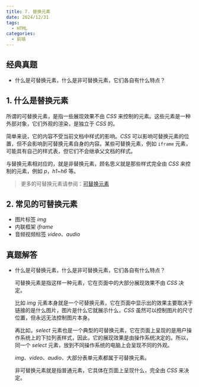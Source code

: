 ```yaml
---
title: 7. 替换元素
date: 2024/12/31
tags:
  - HTML
categories:
  - 前端
---
```


## 经典真题

- 什么是可替换元素，什么是非可替换元素，它们各自有什么特点？

## 1. 什么是替换元素

所谓的可替换元素，是指一些展现效果不由 _CSS_ 来控制的元素。这些元素是一种外部对象，它们外观的渲染，是独立于 _CSS_ 的。

简单来说，它的内容不受当前文档中样式的影响。_CSS_ 可以影响可替换元素的位置，但不会影响到可替换元素自身的内容。某些可替换元素，例如 `iframe` 元素，可能具有自己的样式表，但它们不会继承父文档的样式。

与替换元素相对应的，就是非替换元素，顾名思义就是那些样式完全由 _CSS_ 来控制的元素，例如 _p_，_h1~h6_ 等。

> 更多的可替换元素请参阅：[可替换元素](https://developer.mozilla.org/zh-CN/docs/Web/CSS/Replaced_element)

## 2. 常见的可替换元素

- 图片标签 _img_
- 内联框架 _iframe_
- 音频视频标签 _video_、_audio_

## 真题解答

- 什么是可替换元素，什么是非可替换元素，它们各自有什么特点？

  可替换元素是指这样一种元素，它在页面中的大部分展现效果不由 _CSS_ 决定。

  比如 _img_ 元素本身就是一个可替换元素，它在页面中显示出的效果主要取决于链接的是什么图片，图片是什么它就展示什么，_CSS_ 虽然可以控制图片的尺寸位置，但永远无法控制图片本身。

  再比如，_select_ 元素也是一个典型的可替换元素，它在页面上呈现的是用户操作系统上的下拉列表样式，因此，它的展现效果是由操作系统决定的。所以，同一个 _select_ 元素，放到不同操作系统的电脑上会呈现不同的外观。

  _img_、_video_、_audio_、大部分表单元素都属于可替换元素。

  非可替换元素就是指普通元素，它具体在页面上呈现什么，完全由 _CSS_ 来决定。